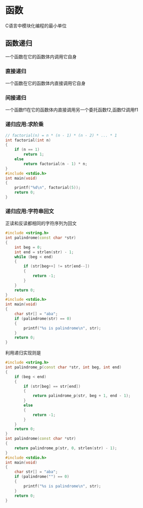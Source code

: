 # 函数

C语言中模块化编程的最小单位

## 函数递归

一个函数在它的函数体内调用它自身

### 直接递归

一个函数在它的函数体内直接调用它自身

### 间接递归

一个函数f1在它的函数体内直接调用另一个委托函数f2,函数f2调用f1

### 递归应用:求阶乘

```cpp
// factorial(n) = n * (n - 1) * (n - 2) * ... * 1
int factorial(int n)
{
    if (n == 1)
        return 1;
    else
        return factorial(n - 1) * n;
}
#include <stdio.h>
int main(void)
{
    printf("%d\n", factorial(5));
    return 0;
}
```

### 递归应用:字符串回文

正读和反读都相同的字符序列为回文

```cpp
#include <string.h>
int palindrome(const char *str)
{
    int beg = 0;
    int end = strlen(str) - 1;
    while (beg < end)
    {
        if (str[beg++] != str[end--])
        {
            return -1;
        }
    }
    return 0;
}
#include <stdio.h>
int main(void)
{
    char str[] = "aba";
    if (palindrome(str) == 0)
    {
        printf("%s is palindrome\n", str);
    }
    return 0;
}
```

利用递归实现则是

```cpp
#include <string.h>
int palindrome_p(const char *str, int beg, int end)
{
    if (beg < end)
    {
        if (str[beg] == str[end])
        {
            return palindrome_p(str, beg + 1, end - 1);
        }
        else
        {
            return -1;
        }
    }
    return 0;
}
int palindrome(const char *str)
{
    return palindrome_p(str, 0, strlen(str) - 1);
}
#include <stdio.h>
int main(void)
{
    char str[] = "aba";
    if (palindrome("") == 0)
    {
        printf("%s is palindrome\n", str);
    }
    return 0;
}
```
